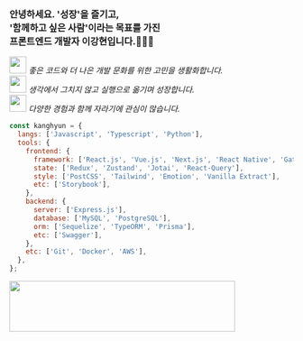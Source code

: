 ### 안녕하세요. '성장'을 즐기고, <br/>'함께하고 싶은 사람'이라는 목표를 가진 <br/>프론트엔드 개발자 이강현입니다.🧑🏻‍💻


<img src="https://media.giphy.com/media/WUlplcMpOCEmTGBtBW/giphy.gif" width="30"> <em>좋은 코드와 더 나은 개발 문화를 위한 고민을 생활화합니다.</em>  
<img src="https://media.giphy.com/media/VgCDAzcKvsR6OM0uWg/giphy.gif" width="30"> <em>생각에서 그치지 않고 실행으로 옮기며 성장합니다.</em>  
<img src="https://media.giphy.com/media/LnQjpWaON8nhr21vNW/giphy.gif" width="30"> <em>다양한 경험과 함께 자라기에 관심이 많습니다.</em>  

```js
const kanghyun = {
  langs: ['Javascript', 'Typescript', 'Python'],
  tools: {
    frontend: {
      framework: ['React.js', 'Vue.js', 'Next.js', 'React Native', 'Gatsby.js'],
      state: ['Redux', 'Zustand', 'Jotai', 'React-Query'],
      style: ['PostCSS', 'Tailwind', 'Emotion', 'Vanilla Extract'],
      etc: ['Storybook'],
    },
    backend: {
      server: ['Express.js'],
      database: ['MySQL', 'PostgreSQL'],
      orm: ['Sequelize', 'TypeORM', 'Prisma'],
      etc: ['Swagger'],
    },
    etc: ['Git', 'Docker', 'AWS'],
  },
};
```

<a href="https://github.com/devxb/gitanimals">
  <img
    src="https://render.gitanimals.org/lines/kanghyun98?pet-id=647328823828012484"
    width="400"
    height="90"
  />
</a>
